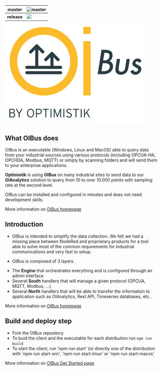 | master      | ![master](https://github.com/OptimistikSAS/OIBus/workflows/Node%20CI/badge.svg)      |
| ----------- | ----------- |
| **release**   | ![](https://github.com/OptimistikSAS/OIBus/workflows/Node%20CI/badge.svg?branch=release)        |

![](https://github.com/OptimistikSAS/OIBus/blob/master/src/client/OIBus.png)

## What OIBus does
OIBus is an executable (Windows, Linux and MacOS) able to query data from your industrial sources using various protocols (including OPCUA-HA, OPCHDA, Modbus, MQTT) or simply by scanning folders and will send them to your enterprise applications.

**Optimistik** is using **OIBus** on many industrial sites to send data to our **OIAnalytics** solution to query from 10 to over 10.000 points with sampling rate at the second level.

OIBus can be installed and configured in minutes and does not need development skills.

More information on [OIBus homepage](https://optimistik.io/oibus)

## Introduction
* OIBus is intended to simplify the data collection. We felt we had a missing piece between NodeRed and proprietary products for a tool able to solve most of the common requirements for industrial communications and very fast to setup.
 
* OIBus is composed of 3 layers. 
- The **Engine** that orchestrates everything and is configured through an admin interface
- Several **South** handlers that will manage a given protocol (OPCUA, MQTT, Modbus, ...)
- Several **North** handlers that will be able to transfer the information to application such as OIAnalytics, Rest API, Timeseries databases, etc.. 

More information on [OIBus homepage](https://optimistik.io/oibus)

## Build and deploy step
* Fork the OIBus repository
* To buid the client and the executable for each distribution run `npm run build`
* To start the client, run 'npm run start' (or directly one of the distribution with 'npm run start-win', 'npm run start-linux' or 'npm run start-macos'

More information on [OIBus Get Started page](https://optimistik.io/start-with-oibus/)
